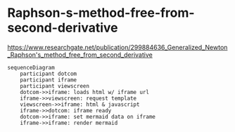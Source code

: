 # Raphson-s-method-free-from-second-derivative
https://www.researchgate.net/publication/299884636_Generalized_Newton_Raphson's_method_free_from_second_derivative


```mermaid
sequenceDiagram
    participant dotcom
    participant iframe
    participant viewscreen
    dotcom->>iframe: loads html w/ iframe url
    iframe->>viewscreen: request template
    viewscreen->>iframe: html & javascript
    iframe->>dotcom: iframe ready
    dotcom->>iframe: set mermaid data on iframe
    iframe->>iframe: render mermaid
```

